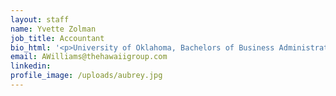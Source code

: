 ```yaml
---
layout: staff
name: Yvette Zolman
job_title: Accountant
bio_html: '<p>University of Oklahoma, Bachelors of Business Administration: Accounting</p>'
email: AWilliams@thehawaiigroup.com
linkedin:
profile_image: /uploads/aubrey.jpg
---
```

